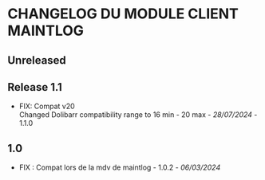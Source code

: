 # CHANGELOG DU MODULE CLIENT MAINTLOG

## Unreleased



## Release 1.1

- FIX: Compat v20  
  Changed Dolibarr compatibility range to 16 min - 20 max - *28/07/2024* - 1.1.0

## 1.0

-  FIX : Compat lors de la mdv de maintlog - 1.0.2 - *06/03/2024* 
